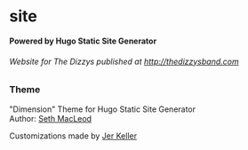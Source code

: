 # site
**Powered by Hugo Static Site Generator**
###### Website for The Dizzys published at http://thedizzysband.com

### Theme
"Dimension" Theme for Hugo Static Site Generator  
Author: [Seth MacLeod](https://www.sethmacleod.com/)

Customizations made by [Jer Keller](https://github.com/Audiosyncrasy)